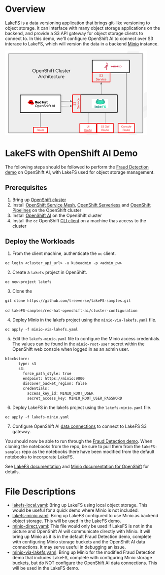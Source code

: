 # Overview

[LakeFS](https://lakefs.io/) is a data versioning application that brings git-like versioning to object storage. It can interface with many object storage applications on the backend, and provide a S3 API gateway for object storage clients to connect to. In this demo, we'll configure OpenShift AI to connect over S3 interace to LakeFS, which will version the data in a backend [Minio](https://min.io/docs/minio/kubernetes/openshift/index.html) instance.

![lakefs](img/lakefs.png)

# LakeFS with OpenShift AI Demo

The following steps should be followed to perform the [Fraud Detection demo](https://docs.redhat.com/en/documentation/red_hat_openshift_ai_self-managed/2.13/html/openshift_ai_tutorial_-_fraud_detection_example/index) on OpenShift AI, with LakeFS used for object storage management.

## Prerequisites

1. Bring up [OpenShift cluster](https://docs.redhat.com/en/documentation/openshift_container_platform/4.17#Install)
2. Install [OpenShift Service Mesh](https://docs.openshift.com/container-platform/4.16/service_mesh/v2x/installing-ossm.html#ossm-install-ossm-operator_installing-ossm), [OpenShift Serverless](https://docs.openshift.com/serverless/1.34/install/install-serverless-operator.html) and [OpenShift Pipelines](https://docs.openshift.com/pipelines/1.16/install_config/installing-pipelines.html) on the OpenShift cluster
3. Install [OpenShift AI](https://docs.redhat.com/en/documentation/red_hat_openshift_ai_self-managed/2.13/html/installing_and_uninstalling_openshift_ai_self-managed/index) on the OpenShift cluster
4. Install the `oc` OpenShift [CLI client](https://docs.openshift.com/container-platform/4.16/cli_reference/openshift_cli/getting-started-cli.html) on a machine thas access to the cluster

## Deploy the Workloads

1. From the client machine, authenticate the `oc` client.

```
oc login <cluster_api_url> -u kubeadmin -p <admin_pw>
```

2. Create a `lakefs` project in OpenShift.

```
oc new-project lakefs
```

3. Clone the 

```
git clone https://github.com/treeverse/lakeFS-samples.git

cd lakeFS-samples/red-hat-openshift-ai/cluster-configuration
```

4. Deploy Minio in the lakefs project using the `minio-via-lakefs.yaml` file.

```
oc apply -f minio-via-lakefs.yaml
```

5. Edit the `lakefs-minio.yaml` file to configure the Minio access credentials. The values can be found in the `minio-root-user` secret within the OpenShift web console when logged in as an admin user.

```
blockstore:
      type: s3
      s3:
        force_path_style: true
        endpoint: https://minio:9000
        discover_bucket_region: false
        credentials:
          access_key_id: MINIO_ROOT_USER
          secret_access_key: MINIO_ROOT_USER_PASSWORD
```

6. Deploy LakeFS in the lakefs project using the `lakefs-minio.yaml` file.

```
oc apply -f lakefs-minio.yaml
```

7. Configure OpenShift AI [data connections](https://docs.redhat.com/en/documentation/red_hat_openshift_ai_self-managed/2.13/html/working_on_data_science_projects/using-data-connections_projects#adding-a-data-connection-to-your-data-science-project_projects) to connect to LakeFS S3 gateway.

You should now be able to run through the [Fraud Detection demo](https://docs.redhat.com/en/documentation/red_hat_openshift_ai_self-managed/2.13/html/openshift_ai_tutorial_-_fraud_detection_example/index). When cloning the notebooks from the repo, be sure to pull them from the `lakeFS-samples` repo as the notebooks there have been modified from the default notebooks to incorporate LakeFS.

See [LakeFS documentation](https://docs.lakefs.io/) and [Minio documentation for OpenShift](https://min.io/docs/minio/kubernetes/openshift/index.html) for details.

# File Descriptions

- [lakefs-local.yaml](./lakefs-local.yaml): Bring up LakeFS using local object storage. This would be useful for a quick demo where Minio is not included.
- [lakefs-minio.yaml](./lakefs-minio.yaml): Bring up LakeFS configured to use Minio as backend object storage. This will be used in the LakeFS demo.
- [minio-direct.yaml](./minio-direct.yaml): This file would only be used if LakeFS is not in the picture and OpenShift AI will communicate directly with Minio. It will bring up Minio as it is in the default Fraud Detection demo, complete with configuring Minio storage buckets and the OpenShift AI data connections. It may serve useful in debugging an issue.
- [minio-via-lakefs.yaml](./minio-via-lakefs.yaml): Bring up Minio for the modified Fraud Detection demo that includes LakeFS, complete with configuring Minio storage buckets, but do NOT configure the OpenShift AI data connections. This will be used in the LakeFS demo.
